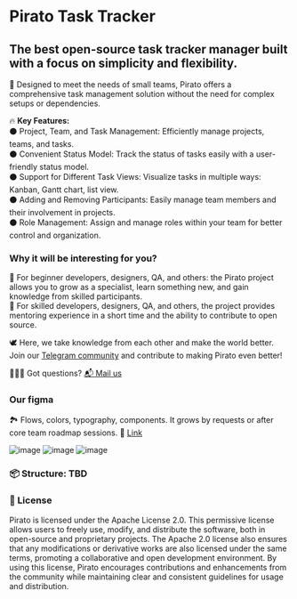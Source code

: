 # Pirato Task Tracker

## **The best open-source task tracker manager built with a focus on simplicity and flexibility.**  

🛵 Designed to meet the needs of small teams, Pirato offers a comprehensive task management solution without the need for complex setups or dependencies.

🔥 **Key Features:**  
⚫️ Project, Team, and Task Management: Efficiently manage projects, teams, and tasks.  
⚫️ Convenient Status Model: Track the status of tasks easily with a user-friendly status model.  
⚫️ Support for Different Task Views: Visualize tasks in multiple ways: Kanban, Gantt chart, list view.  
⚫️ Adding and Removing Participants: Easily manage team members and their involvement in projects.  
⚫️ Role Management: Assign and manage roles within your team for better control and organization.  

### Why it will be interesting for you?  
🔴 For beginner developers, designers, QA, and others: the Pirato project allows you to grow as a specialist, learn something new, and gain knowledge from skilled participants.    
🔴 For skilled developers, designers, QA, and others, the project provides mentoring experience in a short time and the ability to contribute to open source.  

🕊️ Here, we take knowledge from each other and make the world better. Join our [Telegram community](https://t.me/+U59zeykgrwYwYWQy) and contribute to making Pirato even better!

🙋🏾‍♀️ Got questions? [📬 Mail us](piratotasktracker@gmal.com)

### Our figma  
🏞️ Flows, colors, typography, components. It grows by requests or after core team roadmap sessions.
🔗 [Link](https://www.figma.com/design/UnwvwBG3v5lyXohnIMTzRY/Tracker?node-id=1-3) 
  
![image](https://github.com/user-attachments/assets/6b0ccef1-3bcf-42d3-a77b-4d7664992606)
![image](https://github.com/user-attachments/assets/826b99e2-4ff4-4590-aed9-f534834c3cc7)
![image](https://github.com/user-attachments/assets/2e9024f8-e799-4681-9d1d-1bac9c6d5741)


### 📦 Structure: TBD  

### 🪪 License  
Pirato is licensed under the Apache License 2.0. This permissive license allows users to freely use, modify, and distribute the software, both in open-source and proprietary projects. The Apache 2.0 license also ensures that any modifications or derivative works are also licensed under the same terms, promoting a collaborative and open development environment. By using this license, Pirato encourages contributions and enhancements from the community while maintaining clear and consistent guidelines for usage and distribution.





